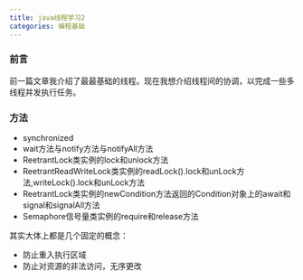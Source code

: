 ```yaml
---
title: java线程学习2
categories: 编程基础
---
```


### 前言

前一篇文章我介绍了最最基础的线程。现在我想介绍线程间的协调，以完成一些多线程并发执行任务。

### 方法

* synchronized
* wait方法与notify方法与notifyAll方法
* ReetrantLock类实例的lock和unlock方法
* ReetrantReadWriteLock类实例的readLock().lock和unLock方法,writeLock().lock和unLock方法
* ReetrantLock类实例的newCondition方法返回的Condition对象上的await和signal和signalAll方法
* Semaphore信号量类实例的require和release方法

其实大体上都是几个固定的概念：

* 防止重入执行区域
* 防止对资源的非法访问，无序更改
